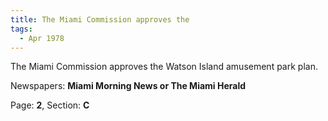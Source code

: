 ```yaml
---  
title: The Miami Commission approves the  
tags:  
  - Apr 1978  
---  
```

  
The Miami Commission approves the Watson Island amusement park plan.  
  
Newspapers: **Miami Morning News or The Miami Herald**  
  
Page: **2**, Section: **C** 
